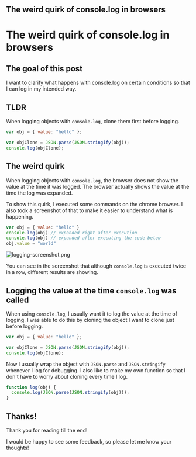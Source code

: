 ## The weird quirk of console.log in browsers

# The weird quirk of console.log in browsers

## The goal of this post
I want to clarify what happens with console.log on certain conditions so that I can log in my intended way.

## TLDR
When logging objects with `console.log`, clone them first before logging.
```javascript
var obj = { value: "hello" };

var objClone = JSON.parse(JSON.stringify(obj));
console.log(objClone);
```

## The weird quirk
When logging objects with `console.log`, the browser does not show the value at the time it was logged. The browser actually shows the value at the time the log was expanded. 

To show this quirk, I executed some commands on the chrome browser. I also took a screenshot of that to make it easier to understand what is happening. 

```javascript
var obj = { value: "hello" }
console.log(obj) // expanded right after execution
console.log(obj) // expanded after executing the code below
obj.value = "world"
```

![logging-screenshot.png](https://cdn.hashnode.com/res/hashnode/image/upload/v1627733964148/1lhsBDL7t.png)

You can see in the screenshot that although `console.log` is executed twice in a row, different results are showing.

## Logging the value at the time `console.log` was called
When using `console.log`, I usually want it to log the value at the time of logging. I was able to do this by cloning the object I want to clone just before logging. 

```javascript
var obj = { value: "hello" };

var objClone = JSON.parse(JSON.stringify(obj));
console.log(objClone);
```

Now I usually wrap the object with `JSON.parse` and `JSON.stringify` whenever I log for debugging. I also like to make my own function so that I don't have to worry about cloning every time I log.

```javascript
function log(obj) {
  console.log(JSON.parse(JSON.stringify(obj)));
}
```

## Thanks!
Thank you for reading till the end!

I would be happy to see some feedback, so please let me know your thoughts!
